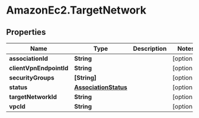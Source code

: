 # AmazonEc2.TargetNetwork

## Properties

Name | Type | Description | Notes
------------ | ------------- | ------------- | -------------
**associationId** | **String** |  | [optional] 
**clientVpnEndpointId** | **String** |  | [optional] 
**securityGroups** | **[String]** |  | [optional] 
**status** | [**AssociationStatus**](AssociationStatus.md) |  | [optional] 
**targetNetworkId** | **String** |  | [optional] 
**vpcId** | **String** |  | [optional] 


